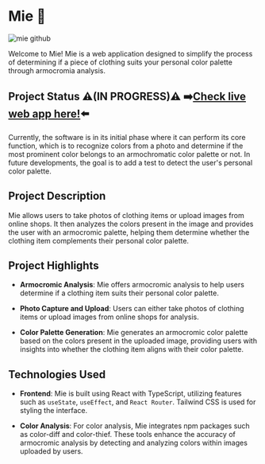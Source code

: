 # Mie 🎨

![mie github](https://github.com/matttre3/Mie/assets/140153086/8df71826-1c74-4e0b-b53c-4aaaf899146a)

Welcome to Mie! Mie is a web application designed to simplify the process of determining if a piece of clothing suits your personal color palette through armocromia analysis.

## Project Status ⚠️(IN PROGRESS)⚠️ ➡️<a href="https://mie-phi.vercel.app/">Check live web app here!</a>⬅️

Currently, the software is in its initial phase where it can perform its core function, which is to recognize colors from a photo and determine if the most prominent color belongs to an armochromatic color palette or not. In future developments, the goal is to add a test to detect the user's personal color palette.

## Project Description

Mie allows users to take photos of clothing items or upload images from online shops. It then analyzes the colors present in the image and provides the user with an armocromic palette, helping them determine whether the clothing item complements their personal color palette.

## Project Highlights

- **Armocromic Analysis**: Mie offers armocromic analysis to help users determine if a clothing item suits their personal color palette.

- **Photo Capture and Upload**: Users can either take photos of clothing items or upload images from online shops for analysis.

- **Color Palette Generation**: Mie generates an armocromic color palette based on the colors present in the uploaded image, providing users with insights into whether the clothing item aligns with their color palette.

## Technologies Used

- **Frontend**: Mie is built using React with TypeScript, utilizing features such as `useState`, `useEffect`, and `React Router`. Tailwind CSS is used for styling the interface.

- **Color Analysis**: For color analysis, Mie integrates npm packages such as color-diff and color-thief. These tools enhance the accuracy of armocromic analysis by detecting and analyzing colors within images uploaded by users.
